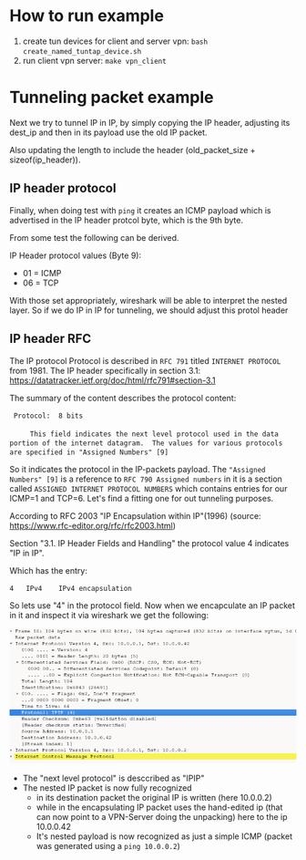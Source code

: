# How to run example
1. create tun devices for client and server vpn: `bash create_named_tuntap_device.sh`
2. run client vpn server: `make vpn_client`

# Tunneling packet example
Next we try to tunnel IP in IP, by simply copying the IP header, adjusting its dest_ip and then in its payload use the old IP packet.

Also updating the length to include the header (old_packet_size + sizeof(ip_header)).

## IP header protocol
Finally, when doing test with `ping` it creates an ICMP payload which is advertised in the IP header protcol byte, which is the 9th byte.

From some test the following can be derived.

IP Header protocol values (Byte 9):
- 01 = ICMP
- 06 = TCP

With those set appropriately, wireshark will be able to interpret the nested layer. So if we do IP in IP for tunneling, we should adjust this protol header

## IP header RFC
The IP protocol Protocol is described in `RFC 791` titled `INTERNET PROTOCOL` from 1981. The IP header specifically in section 3.1:
https://datatracker.ietf.org/doc/html/rfc791#section-3.1

The summary of the content describes the protocol content:

```
 Protocol:  8 bits

     This field indicates the next level protocol used in the data portion of the internet datagram.  The values for various protocols are specified in "Assigned Numbers" [9]  
```
So it indicates the protocol in the IP-packets payload. The `"Assigned Numbers" [9]` is a reference to `RFC 790 Assigned numbers` in it is a section called `ASSIGNED INTERNET PROTOCOL NUMBERS` which contains entries for our ICMP=1 and TCP=6. Let's find a fitting one for out tunneling purposes.

According to RFC 2003 "IP Encapsulation within IP"(1996)
(source: https://www.rfc-editor.org/rfc/rfc2003.html)

Section "3.1. IP Header Fields and Handling" the protocol value 4 indicates "IP in IP".

Which has the entry:
```
4 	IPv4 	IPv4 encapsulation
```

So lets use "4" in the protocol field. Now when we encapculate an IP packet in it and inspect it via wireshark we get the following:

![image info](./pictures/wireshark-ip-in-ip.png)
- The "next level protocol" is desccribed as "IPIP"
- The nested IP packet is now fully recognized
     - in its destination packet the original IP is written (here 10.0.0.2)
     - while in the encapsulating IP packet uses the hand-edited ip (that can now point to a VPN-Server doing the unpacking) here to the ip 10.0.0.42
     - It's nested payload is now recognized as just a simple ICMP (packet was generated using a `ping 10.0.0.2`)
